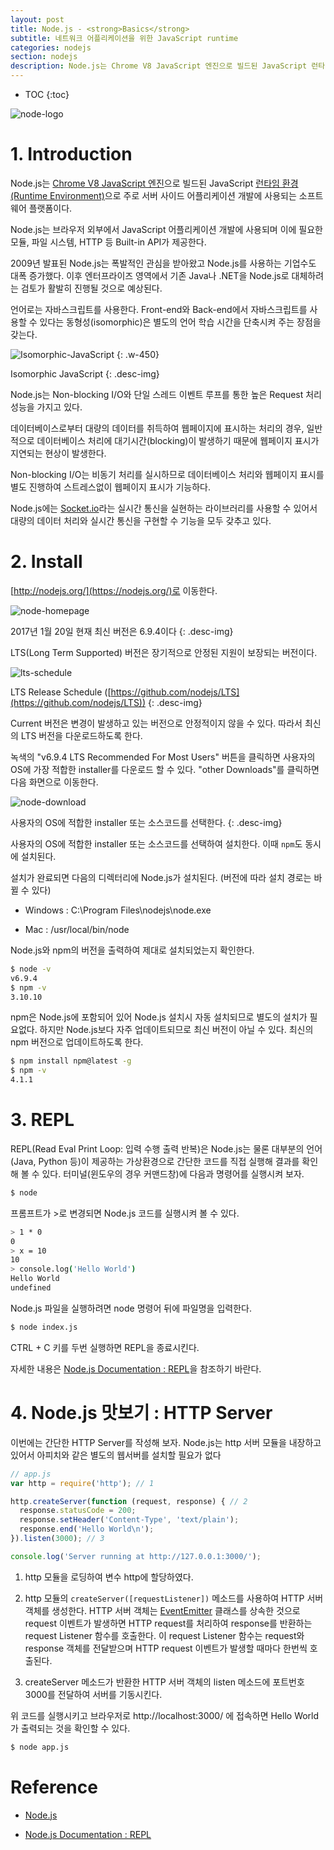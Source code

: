 ```yaml
---
layout: post
title: Node.js - <strong>Basics</strong>
subtitle: 네트워크 어플리케이션을 위한 JavaScript runtime
categories: nodejs
section: nodejs
description: Node.js는 Chrome V8 JavaScript 엔진으로 빌드된 JavaScript 런타임으로 주로 서버 사이드 어플리케이션 개발에 사용되는 소프트웨어 플랫폼이다.
---
```


* TOC
{:toc}

![node-logo](/img/node-logo.png)

# 1. Introduction

Node.js는 [Chrome V8 JavaScript 엔진](https://developers.google.com/v8/)으로 빌드된 JavaScript [런타임 환경(Runtime Environment)](https://ko.wikipedia.org/wiki/%EB%9F%B0%ED%83%80%EC%9E%84)으로 주로 서버 사이드 어플리케이션 개발에 사용되는 소프트웨어 플랫폼이다.

Node.js는 브라우저 외부에서 JavaScript 어플리케이션 개발에 사용되며 이에 필요한 모듈, 파일 시스템, HTTP 등 Built-in API가 제공한다.

2009년 발표된 Node.js는 폭발적인 관심을 받아왔고 Node.js를 사용하는 기업수도 대폭 증가했다. 이후 엔터프라이즈 영역에서 기존 Java나 .NET을 Node.js로 대체하려는 검토가 활발히 진행될 것으로 예상된다.

언어로는 자바스크립트를 사용한다. Front-end와 Back-end에서 자바스크립트를 사용할 수 있다는 동형성(isomorphic)은 별도의 언어 학습 시간을 단축시켜 주는 장점을 갖는다.

![Isomorphic-JavaScript](./img/Isomorphic-JavaScript.png)
{: .w-450}

Isomorphic JavaScript
{: .desc-img}

Node.js는 Non-blocking I/O와 단일 스레드 이벤트 루프를 통한 높은 Request 처리 성능을 가지고 있다.

데이터베이스로부터 대량의 데이터를 취득하여 웹페이지에 표시하는 처리의 경우, 일반적으로 데이터베이스 처리에 대기시간(blocking)이 발생하기 때문에 웹페이지 표시가 지연되는 현상이 발생한다.

Non-blocking I/O는 비동기 처리를 실시하므로 데이터베이스 처리와 웹페이지 표시를 별도 진행하여 스트레스없이 웹페이지 표시가 기능하다.

Node.js에는 [Socket.io](./nodejs-socketio)라는 실시간 통신을 실현하는 라이브러리를 사용할 수 있어서 대량의 데이터 처리와 실시간 통신을 구현할 수 기능을 모두 갖추고 있다.

# 2. Install

[http://nodejs.org/](https://nodejs.org/)로 이동한다.

![node-homepage](./img/node-homepage.png)

2017년 1월 20일 현재 최신 버전은 6.9.4이다
{: .desc-img}

LTS(Long Term Supported) 버전은 장기적으로 안정된 지원이 보장되는 버전이다.

![lts-schedule](./img/lts-schedule.png)

LTS Release Schedule ([https://github.com/nodejs/LTS](https://github.com/nodejs/LTS))
{: .desc-img}

Current 버전은 변경이 발생하고 있는 버전으로 안정적이지 않을 수 있다. 따라서 최신의 LTS 버전을 다운로드하도록 한다.

녹색의 "v6.9.4 LTS Recommended For Most Users" 버튼을 클릭하면 사용자의 OS에 가장 적합한 installer를 다운로드 할 수 있다. "other Downloads"를 클릭하면 다음 화면으로 이동한다.

![node-download](./img/node-download.png)

사용자의 OS에 적합한 installer 또는 소스코드를 선택한다.
{: .desc-img}

사용자의 OS에 적합한 installer 또는 소스코드를 선택하여 설치한다. 이때 `npm`도 동시에 설치된다.

설치가 완료되면 다음의 디렉터리에 Node.js가 설치된다. (버전에 따라 설치 경로는 바뀔 수 있다)

- Windows : C:\Program Files\nodejs\node.exe

- Mac : /usr/local/bin/node

Node.js와 npm의 버전을 출력하여 제대로 설치되었는지 확인한다.

```bash
$ node -v
v6.9.4
$ npm -v
3.10.10
```

npm은 Node.js에 포함되어 있어 Node.js 설치시 자동 설치되므로 별도의 설치가 필요없다. 하지만 Node.js보다 자주 업데이트되므로 최신 버전이 아닐 수 있다. 최신의 npm 버전으로 업데이트하도록 한다.

```bash
$ npm install npm@latest -g
$ npm -v
4.1.1
```

# 3. REPL

REPL(Read Eval Print Loop: 입력 수행 출력 반복)은 Node.js는 물론 대부분의 언어(Java, Python 등)이 제공하는 가상환경으로 간단한 코드를 직접 실행해 결과를 확인해 볼 수 있다. 터미널(윈도우의 경우 커맨드창)에 다음과 명령어를 실행시켜 보자.

```bash
$ node
```  

프롬프트가 >로 변경되면 Node.js 코드를 실행시켜 볼 수 있다.

```bash
> 1 * 0
0
> x = 10
10
> console.log('Hello World')
Hello World
undefined
```

Node.js 파일을 실행하려면 node 명령어 뒤에 파일명을 입력한다.

```bash
$ node index.js
```  

CTRL + C 키를 두번 실행하면 REPL을 종료시킨다.

자세한 내용은 [Node.js Documentation : REPL](https://nodejs.org/dist/latest-v6.x/docs/api/repl.html)을 참조하기 바란다.

<!-- # module

브라우저 상에서 동작하는 JavaScript는 script tag로 로드하며 복수의 JavaScript 파일을 로드할 경우 하나의 파일로 merge되며 동일한 유효범위를 갖게 된다.

Node.js는 module 단위로 각 기능을 분할할 수 있다.

module은 파일과 1대1의 대응 관계를 가지며 하나의 모듈은 독자적인 유효범위를 가지게 된다. 그리고 `module.exports` 또는 `exports` 객체를 통해 외부로 공개된다.

함수를 가지는 모듈 foo를 생성해보자.

```javascript
// foo.js
module.exports = function(a, b) {
  return a + b;
};
```

모듈의 로딩은 `require` 함수를 사용한다. 이 함수는 로딩한 모듈의 exports 객체를 반환한다.

위에서 정의한 foo 모듈을 로딩한다.

```javascript
// main.js
var add = require('./foo.js'); // 확장자를 생략할 수 있다 require('./foo')

var result = add(1, 2);
console.log(result); // => 3
```

node 명령어를 사용하여 main.js를 실행하면 3이 출력되는 것을 확인할 수 있다.

```bash
$ node main.js
``` -->

# 4. Node.js 맛보기 : HTTP Server

이번에는 간단한 HTTP Server를 작성해 보자. Node.js는 http 서버 모듈을 내장하고 있어서 아피치와 같은 별도의 웹서버를 설치할 필요가 없다

```javascript
// app.js
var http = require('http'); // 1

http.createServer(function (request, response) { // 2
  response.statusCode = 200;
  response.setHeader('Content-Type', 'text/plain');
  response.end('Hello World\n');
}).listen(3000); // 3

console.log('Server running at http://127.0.0.1:3000/');
```

1. http 모듈을 로딩하여 변수 http에 할당하였다.

2. http 모듈의 `createServer([requestListener])` 메소드를 사용하여 HTTP 서버 객체를 생성한다. HTTP 서버 객체는 [EventEmitter](https://nodejs.org/dist/latest-v6.x/docs/api/events.html#events_class_eventemitter) 클래스를 상속한 것으로 request 이벤트가 발생하면 HTTP request를 처리하여 response를 반환하는 request Listener 함수를 호출한다. 이 request Listener 함수는 request와 response 객체를 전달받으며 HTTP request 이벤트가 발생할 때마다 한번씩 호출된다.

3. createServer 메소드가 반환한 HTTP 서버 객체의 listen 메소드에 포트번호 3000를 전달하여 서버를 기동시킨다.

위 코드를 실행시키고 브라우저로 http://localhost:3000/ 에 접속하면 Hello World가 출력되는 것을 확인할 수 있다.

```bash
$ node app.js
```

# Reference

* [Node.js](https://nodejs.org/)

* [Node.js Documentation : REPL](https://nodejs.org/dist/latest-v6.x/docs/api/repl.html)
